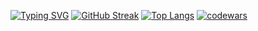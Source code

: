 [![Typing SVG](https://readme-typing-svg.herokuapp.com?font=Fira+Code&duration=3000&color=F7AAD2&random=false&width=435&lines=Hi%2C+my+name+is%2C+what%3F+;My+name+is%2C+who%3F;+My+name+is%2C+chka-chka%2C+Ch1ChaGL)](https://git.io/typing-svg)
<a href="https://git.io/streak-stats" align="center"><img src="https://github-readme-streak-stats.herokuapp.com?user=Ch1ChaGL&theme=radical" alt="GitHub Streak" /></a>
[![Top Langs](https://github-readme-stats.vercel.app/api/top-langs/?username=Ch1ChaGL)](https://github.com/anuraghazra/github-readme-stats)
[![codewars](https://www.codewars.com/users/Ch1ChaGL/badges/large)](https://www.codewars.com/users/Ch1ChaGL) 
<!--
**Ch1ChaGL/Ch1ChaGL** is a ✨ _special_ ✨ repository because its `README.md` (this file) appears on your GitHub profile.

Here are some ideas to get you started:

- 🔭 I’m currently working on ...
- 🌱 I’m currently learning ...
- 👯 I’m looking to collaborate on ...
- 🤔 I’m looking for help with ...
- 💬 Ask me about ...
- 📫 How to reach me: ...
- 😄 Pronouns: ...
- ⚡ Fun fact: ...
-->
